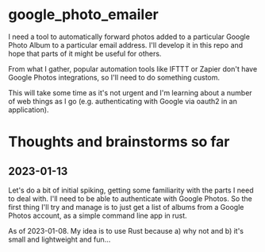 # google_photo_emailer
I need a tool to automatically forward photos added to a particular Google Photo Album to a particular email address. I'll develop it in this repo and hope that parts of it might be useful for others. 

From what I gather, popular automation tools like IFTTT or Zapier don't have Google Photos integrations, so I'll need to do something custom.

This will take some time as it's not urgent and I'm learning about a number of web things as I go (e.g. authenticating with Google via oauth2 in an application).

# Thoughts and brainstorms so far
## 2023-01-13
Let's do a bit of initial spiking, getting some familiarity with the parts I need to deal with. I'll need to be able to authenticate with Google Photos. So the first thing I'll try and manage is to just get a list of albums from a 
Google Photos account, as a simple command line app in rust.

As of 2023-01-08. My idea is to use Rust because a) why not and b) it's small and lightweight and fun...
